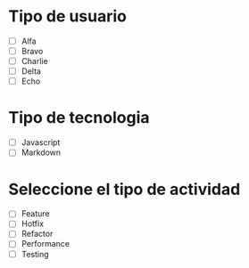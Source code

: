 # Tipo de usuario

-   [ ] Alfa
-   [ ] Bravo
-   [ ] Charlie
-   [ ] Delta
-   [ ] Echo

# Tipo de tecnologia

-   [ ] Javascript
-   [ ] Markdown

# Seleccione el tipo de actividad

-   [ ] Feature
-   [ ] Hotfix
-   [ ] Refactor
-   [ ] Performance
-   [ ] Testing
